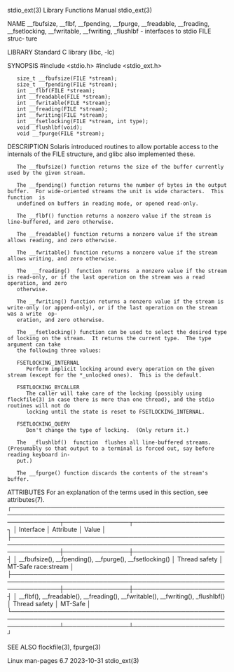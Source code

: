 stdio_ext(3)							   Library Functions Manual							  stdio_ext(3)

NAME
       __fbufsize,  __flbf, __fpending, __fpurge, __freadable, __freading, __fsetlocking, __fwritable, __fwriting, _flushlbf - interfaces to stdio FILE struc‐
       ture

LIBRARY
       Standard C library (libc, -lc)

SYNOPSIS
       #include <stdio.h>
       #include <stdio_ext.h>

       size_t __fbufsize(FILE *stream);
       size_t __fpending(FILE *stream);
       int __flbf(FILE *stream);
       int __freadable(FILE *stream);
       int __fwritable(FILE *stream);
       int __freading(FILE *stream);
       int __fwriting(FILE *stream);
       int __fsetlocking(FILE *stream, int type);
       void _flushlbf(void);
       void __fpurge(FILE *stream);

DESCRIPTION
       Solaris introduced routines to allow portable access to the internals of the FILE structure, and glibc also implemented these.

       The __fbufsize() function returns the size of the buffer currently used by the given stream.

       The __fpending() function returns the number of bytes in the output buffer.  For wide-oriented streams the unit is wide characters.  This  function  is
       undefined on buffers in reading mode, or opened read-only.

       The __flbf() function returns a nonzero value if the stream is line-buffered, and zero otherwise.

       The __freadable() function returns a nonzero value if the stream allows reading, and zero otherwise.

       The __fwritable() function returns a nonzero value if the stream allows writing, and zero otherwise.

       The  __freading()  function  returns  a nonzero value if the stream is read-only, or if the last operation on the stream was a read operation, and zero
       otherwise.

       The __fwriting() function returns a nonzero value if the stream is write-only (or append-only), or if the last operation on the stream was a write  op‐
       eration, and zero otherwise.

       The __fsetlocking() function can be used to select the desired type of locking on the stream.  It returns the current type.  The type argument can take
       the following three values:

       FSETLOCKING_INTERNAL
	      Perform implicit locking around every operation on the given stream (except for the *_unlocked ones).  This is the default.

       FSETLOCKING_BYCALLER
	      The caller will take care of the locking (possibly using flockfile(3) in case there is more than one thread), and the stdio routines will not do
	      locking until the state is reset to FSETLOCKING_INTERNAL.

       FSETLOCKING_QUERY
	      Don't change the type of locking.	 (Only return it.)

       The  _flushlbf()	 function  flushes all line-buffered streams.  (Presumably so that output to a terminal is forced out, say before reading keyboard in‐
       put.)

       The __fpurge() function discards the contents of the stream's buffer.

ATTRIBUTES
       For an explanation of the terms used in this section, see attributes(7).
       ┌───────────────────────────────────────────────────────────────────────────────────────────────────────────────┬───────────────┬─────────────────────┐
       │ Interface												       │ Attribute     │ Value		     │
       ├───────────────────────────────────────────────────────────────────────────────────────────────────────────────┼───────────────┼─────────────────────┤
       │ __fbufsize(), __fpending(), __fpurge(), __fsetlocking()						       │ Thread safety │ MT-Safe race:stream │
       ├───────────────────────────────────────────────────────────────────────────────────────────────────────────────┼───────────────┼─────────────────────┤
       │ __flbf(), __freadable(), __freading(), __fwritable(), __fwriting(), _flushlbf()			       │ Thread safety │ MT-Safe	     │
       └───────────────────────────────────────────────────────────────────────────────────────────────────────────────┴───────────────┴─────────────────────┘

SEE ALSO
       flockfile(3), fpurge(3)

Linux man-pages 6.7							  2023-10-31								  stdio_ext(3)
